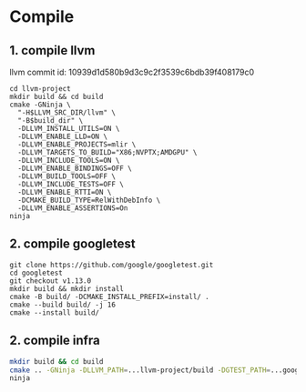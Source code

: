 
# Compile

## 1. compile llvm

llvm commit id: 10939d1d580b9d3c9c2f3539c6bdb39f408179c0
```
cd llvm-project
mkdir build && cd build
cmake -GNinja \
  "-H$LLVM_SRC_DIR/llvm" \
  "-B$build_dir" \
  -DLLVM_INSTALL_UTILS=ON \
  -DLLVM_ENABLE_LLD=ON \
  -DLLVM_ENABLE_PROJECTS=mlir \
  -DLLVM_TARGETS_TO_BUILD="X86;NVPTX;AMDGPU" \
  -DLLVM_INCLUDE_TOOLS=ON \
  -DLLVM_ENABLE_BINDINGS=OFF \
  -DLLVM_BUILD_TOOLS=OFF \
  -DLLVM_INCLUDE_TESTS=OFF \
  -DLLVM_ENABLE_RTTI=ON \
  -DCMAKE_BUILD_TYPE=RelWithDebInfo \
  -DLLVM_ENABLE_ASSERTIONS=On
ninja
```

## 2. compile googletest

```
git clone https://github.com/google/googletest.git
cd googletest
git checkout v1.13.0
mkdir build && mkdir install
cmake -B build/ -DCMAKE_INSTALL_PREFIX=install/ .
cmake --build build/ -j 16
cmake --install build/
```

## 2. compile infra

```bash
mkdir build && cd build
cmake .. -GNinja -DLLVM_PATH=...llvm-project/build -DGTEST_PATH=...googletest/install -DCMAKE_EXPORT_COMPILE_COMMANDS=ON
ninja
```

